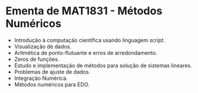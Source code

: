 # Ementa de MAT1831 - Métodos Numéricos

- Introdução à computação científica usando linguagem *script*. 
- Visualização de dados.
- Aritmética de ponto-flutuante e erros de arredondamento. 
- Zeros de funções. 
- Estudo e implementação de métodos para solução de sistemas lineares. 
- Problemas de ajuste de dados. 
- Integração Numérica. 
- Métodos numéricos para EDO. 
